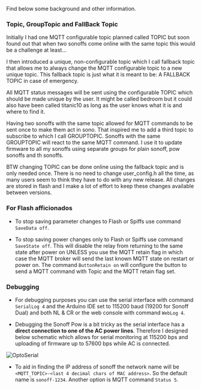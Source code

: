 Find below some background and other information.

### Topic, GroupTopic and FallBack Topic
Initially I had one MQTT configurable topic planned called TOPIC but soon found out that when two sonoffs come online with the same topic this would be a challenge at least...

I then introduced a unique, non-configurable topic which I call fallback topic that allows me to always change the MQTT configurable topic to a new unique topic. This fallback topic is just what it is meant to be: A FALLBACK TOPIC in case of emergency.

All MQTT status messages will be sent using the configurable TOPIC which should be made unique by the user. It might be called  bedroom  but it could also have been called  titanic10  as long as the user knows what it is and where to find it.

Having two sonoffs with the same topic allowed for MQTT commands to be sent once to make them act in sono. That inspired me to add a third topic to subscribe to which I call GROUPTOPIC. Sonoffs with the same GROUPTOPIC will react to the same MQTT command. I use it to update firmware to all my sonoffs using separate groups for plain sonoff, pow sonoffs and th sonoffs.

BTW changing TOPIC can be done online using the fallback topic and is only needed once. There is no need to change user_config.h all the time, as many users seem to think they have to do with any new release. All changes are stored in flash and I make a lot of effort to keep these changes available between versions.

### For Flash afficionados
- To stop saving parameter changes to Flash or Spiffs use command ```SaveData off```.

- To stop saving power changes only to Flash or Spiffs use command ```SaveState off```. This will disable the relay from returning to the same state after power on UNLESS you use the MQTT retain flag in which case the MQTT broker will send the last known MQTT state on restart or power on. The command ```ButtonRetain on``` will configure the button to send a MQTT command with Topic and the MQTT retain flag set.

### Debugging
- For debugging purposes you can use the serial interface with command ```SerialLog 4``` and the Arduino IDE set to 115200 baud (19200 for Sonoff Dual) and both NL & CR or the web console with command ```WebLog 4```.

- Debugging the Sonoff Pow is a bit tricky as the serial interface has a **direct connection to one of the AC power lines**. Therefore I designed below schematic which allows for serial monitoring at 115200 bps and uploading of firmware up to 57600 bps while AC is connected.
<img alt="OptoSerial" src="https://github.com/arendst/arendst.github.io/blob/master/media/OptoSerial.jpg" /> 

- To aid in finding the IP address of sonoff the network name will be ```<MQTT_TOPIC>-<last 4 decimal chars of MAC address>```. So the default name is ```sonoff-1234```. Another option is MQTT command ```Status 5```.
